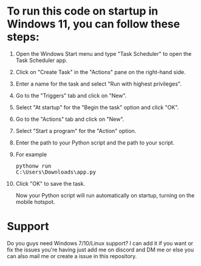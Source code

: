 # To run this code on startup in Windows 11, you can follow these steps:

1. Open the Windows Start menu and type "Task Scheduler" to open the Task Scheduler app.
2. Click on "Create Task" in the "Actions" pane on the right-hand side.
3. Enter a name for the task and select "Run with highest privileges".
4. Go to the "Triggers" tab and click on "New".
5. Select "At startup" for the "Begin the task" option and click "OK".
6. Go to the "Actions" tab and click on "New".
7. Select "Start a program" for the "Action" option.
8. Enter the path to your Python script and the path to your script.
9. For example <pre>pythonw run C:\Users\Downloads\app.py</pre>
10. Click "OK" to save the task.

    Now your Python script will run automatically on startup, turning on the mobile hotspot.

# Support

Do you guys need Windows 7/10/Linux support? I can add it if you want or fix the issues you're having just add me on discord and DM me or else you can also mail me or create a issue in this repository.
